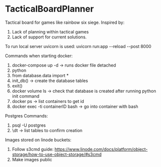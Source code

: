 # TacticalBoardPlanner
Tactical board for games like rainbow six siege. 
Inspired by:
1. Lack of planning within tactical games
2. Lack of support for current solutions.

To run local server uvicorn is used:
uvicorn run:app --reload --post 8000

Commands when starting docker:
1. docker-compose up -d -> runs docker file detached
2. python
3. from database.data import *
4. init_db() -> create the database tables
5. exit()
6. docker volume ls -> check that database is created after running python init command
7. docker ps -> list containers to get id
8. docker exec -ti containerID bash -> go into container with bash

Postgres Commands:
1. psql -U postgres
2. \dt -> list tables to confirm creation

Images stored on linode buckets:
1. Follow s3cmd guide: https://www.linode.com/docs/platform/object-storage/how-to-use-object-storage/#s3cmd
2. Make images public
